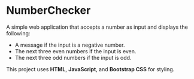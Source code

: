 # NumberChecker
A simple web application that accepts a number as input and displays the following:

- A message if the input is a negative number.
- The next three even numbers if the input is even.
- The next three odd numbers if the input is odd.

This project uses **HTML**, **JavaScript**, and **Bootstrap CSS** for styling.
